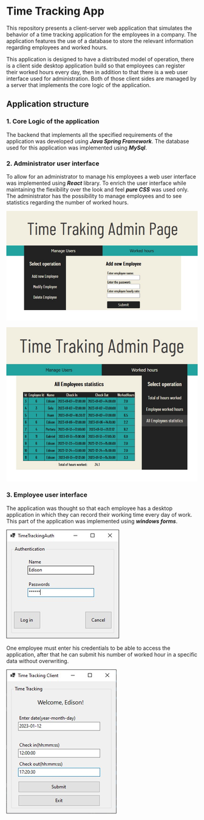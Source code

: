 # Time Tracking App

This repository presents a client-server web application that simulates the 
behavior of a time tracking application for the employees in a company. 
The application features the use of a database to store the relevant information
regarding employees and worked hours. 

This application is designed to have a distributed model of operation, there is a client side desktop 
application build so that employees can register their worked hours every day, then in addition to that there is a web user interface used for 
administration. Both of those client sides are managed by a server that implements the core logic of the application.

## Application structure

### 1. Core Logic of the application
The backend that implements all the specified requirements of the 
application was developed using ***Java Spring Framework***. The database used for this application was implemented using ***MySql***.

### 2. Administrator user interface
To allow for an administrator to manage his employees a web user interface was implemented using ***React*** library. To enrich the 
user interface while maintaining the flexibility over the look and feel ***pure CSS*** was used only. The administrator has the possibility to manage
employees and to see statistics regarding the number of worked hours. 

![image](Figures/User_management_ui.jpg)

![image](Figures/statistics_ui.jpg)

### 3. Employee user interface
The application was thought so that each employee has a desktop application 
in which they can record their working time every day of work. This part of the application was implemented using ***windows forms***. 

![image](Figures/Auth_employee.jpg)

One employee must enter his credentials to be able to access the application, after that he can submit his number of worked hour in a specific data without overwriting.

![image](Figures/Record_employee.jpg)


